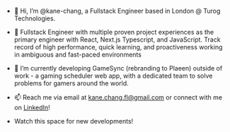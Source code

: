 - 👋 Hi, I’m @kane-chang, a Fullstack Engineer based in London @ Turog Technologies. 
- 👀 Fullstack Engineer with multiple proven project experiences as the primary engineer with React, Next.js Typescript, and JavaScript. Track record of high performance, quick learning, and proactiveness working in ambiguous and fast-paced environments
- 🌱 I’m currently developing GameSync (rebranding to Plaeen) outside of work - a gaming scheduler web app, with a dedicated team to solve problems for gamers around the world.
- 📫 Reach me via email at kane.chang.fl@gmail.com or connect with me on [LinkedIn](https://www.linkedin.com/in/kane-chang/)!

- Watch this space for new developments!

<!---
kane-chang/kane-chang is a ✨ special ✨ repository because its `README.md` (this file) appears on your GitHub profile.
You can click the Preview link to take a look at your changes.
--->
